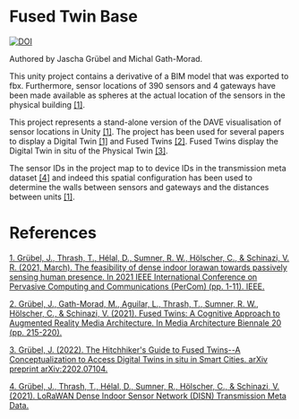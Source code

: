 # Fused Twin Base

[![DOI](https://zenodo.org/badge/465486555.svg)](https://zenodo.org/badge/latestdoi/465486555)

Authored by Jascha Grübel and Michal Gath-Morad.

This unity project contains a derivative of a BIM model that was exported to fbx. Furthermore, sensor locations of 390 sensors and 4 gateways have been made available as spheres at the actual location of the sensors in the physical building [[1]](https://ieeexplore.ieee.org/abstract/document/9439137/).

This project represents a stand-alone version of the DAVE visualisation of sensor locations in Unity [[1]](https://ieeexplore.ieee.org/abstract/document/9439137/). The project has been used for several papers to display a Digital Twin [[1]](https://ieeexplore.ieee.org/abstract/document/9439137/) and Fused Twins [[2]](https://dl.acm.org/doi/abs/10.1145/3469410.3469435). Fused Twins display the Digital Twin in situ of the Physical Twin [[3]](https://arxiv.org/abs/2202.07104).

The sensor IDs in the project map to to device IDs in the transmission meta dataset [[4]](https://zenodo.org/record/4476317) and indeed this spatial configuration has been used to determine the walls between sensors and gateways and the distances between units [[1]](https://ieeexplore.ieee.org/abstract/document/9439137/).

# References

[1. Grübel, J., Thrash, T., Hélal, D., Sumner, R. W., Hölscher, C., & Schinazi, V. R. (2021, March). The feasibility of dense indoor lorawan towards passively sensing human presence. In 2021 IEEE International Conference on Pervasive Computing and Communications (PerCom) (pp. 1-11). IEEE.](https://ieeexplore.ieee.org/abstract/document/9439137/)

[2. Grübel, J., Gath-Morad, M., Aguilar, L., Thrash, T., Sumner, R. W., Hölscher, C., & Schinazi, V. (2021). Fused Twins: A Cognitive Approach to Augmented Reality Media Architecture. In Media Architecture Biennale 20 (pp. 215-220).](https://dl.acm.org/doi/abs/10.1145/3469410.3469435)

[3. Grübel, J. (2022). The Hitchhiker's Guide to Fused Twins--A Conceptualization to Access Digital Twins in situ in Smart Cities. arXiv preprint arXiv:2202.07104.](https://arxiv.org/abs/2202.07104)

[4. Grübel, J., Thrash, T., Hélal, D., Sumner, R., Hölscher, C., & Schinazi, V. (2021). LoRaWAN Dense Indoor Sensor Network (DISN) Transmission Meta Data.](https://zenodo.org/record/4476317)

